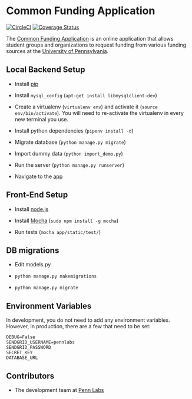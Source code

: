 Common Funding Application
=============================

[![CircleCI](https://circleci.com/gh/pennlabs/common-funding-application.svg?style=shield)](https://circleci.com/gh/pennlabs/common-funding-application)
[![Coverage Status](https://codecov.io/gh/pennlabs/common-funding-application/branch/master/graph/badge.svg)](https://codecov.io/gh/pennlabs/common-funding-application)

The [Common Funding Application](https://penncfa.com) is an online application that allows student groups and organizations to request funding from various funding sources at the [University of Pennsylvania](http://www.upenn.edu).

## Local Backend Setup
* Install [pip](https://pip.pypa.io/en/latest/installing/)

* Install `mysql_config` (`apt-get install libmysqlclient-dev`)

* Create a virtualenv (`virtualenv env`) and activate it (`source env/bin/activate`). You will need to re-activate the virtualenv in every new terminal you use.

* Install python dependencies (`pipenv install -d`)

* Migrate database (`python manage.py migrate`)

* Import dummy data (`python import_demo.py`)

* Run the server (`python manage.py runserver`)

* Navigate to the [app](http://localhost:8000/)

## Front-End Setup

* Install [node.js](http://nodejs.org/)

* Install [Mocha](https://mochajs.org/#installation) (`sudo npm install -g mocha`)

* Run tests (`mocha app/static/test/`)

## DB migrations

* Edit models.py

* `python manage.py makemigrations`

* `python manage.py migrate`

## Environment Variables

In development, you do not need to add any environment variables.
However, in production, there are a few that need to be set:

    DEBUG=False
    SENDGRID_USERNAME=pennlabs
    SENDGRID_PASSWORD
    SECRET_KEY
    DATABASE_URL

## Contributors

* The development team at [Penn Labs](https://pennlabs.org/)
